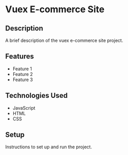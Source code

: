 # Vuex E-commerce Site

## Description

A brief description of the vuex e-commerce site project.

## Features

- Feature 1
- Feature 2
- Feature 3

## Technologies Used

- JavaScript
- HTML
- CSS

## Setup

Instructions to set up and run the project.
